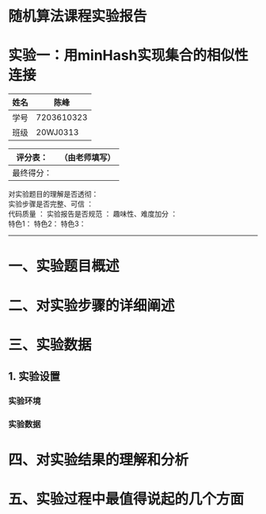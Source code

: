 # 随机算法课程实验报告

# 实验一：用minHash实现集合的相似性连接

| 姓名 | 陈峰       |
| ---- | ---------- |
| 学号 | 7203610323 |
| 班级 | 20WJ0313   |


| 评分表：   | （由老师填写） |
| ---------- | -------------- |
| 最终得分： |
对实验题目的理解是否透彻：     
实验步骤是否完整、可信  ：        
代码质量                ：
实验报告是否规范        ：
趣味性、难度加分        ：       
特色1：
特色2：
特色3：

---

# 一、实验题目概述

# 二、对实验步骤的详细阐述


#  三、实验数据

## 1. 实验设置

### 实验环境

### 实验数据


# 四、对实验结果的理解和分析

# 五、实验过程中最值得说起的几个方面